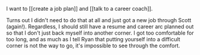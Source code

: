 I want to [[create a job plan]] and [[talk to a career coach]].

Turns out I didn't need to do that at all and just got a new job through Scott (again!). Regardless, I should still have a resume and career arc planned out so that I don't just back myself into another corner. I got too comfortable for too long, and as much as I tell Ryan that putting yourself into a difficult corner is not the way to go, it's impossible to see through the comfort.